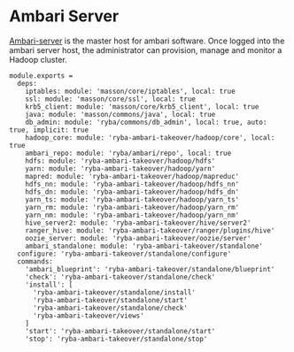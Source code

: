 
# Ambari Server

[Ambari-server][Ambari-server] is the master host for ambari software.
Once logged into the ambari server host, the administrator can  provision, 
manage and monitor a Hadoop cluster.

    module.exports =
      deps:
        iptables: module: 'masson/core/iptables', local: true
        ssl: module: 'masson/core/ssl', local: true
        krb5_client: module: 'masson/core/krb5_client', local: true
        java: module: 'masson/commons/java', local: true
        db_admin: module: 'ryba/commons/db_admin', local: true, auto: true, implicit: true
        hadoop_core: module: 'ryba-ambari-takeover/hadoop/core', local: true
        ambari_repo: module: 'ryba/ambari/repo', local: true
        hdfs: module: 'ryba-ambari-takeover/hadoop/hdfs'
        yarn: module: 'ryba-ambari-takeover/hadoop/yarn'
        mapred: module: 'ryba-ambari-takeover/hadoop/mapreduc'
        hdfs_nn: module: 'ryba-ambari-takeover/hadoop/hdfs_nn'
        hdfs_dn: module: 'ryba-ambari-takeover/hadoop/hdfs_dn'
        yarn_ts: module: 'ryba-ambari-takeover/hadoop/yarn_ts'
        yarn_rm: module: 'ryba-ambari-takeover/hadoop/yarn_rm'
        yarn_nm: module: 'ryba-ambari-takeover/hadoop/yarn_nm'
        hive_server2: module: 'ryba-ambari-takeover/hive/server2'
        ranger_hive: module: 'ryba-ambari-takeover/ranger/plugins/hive'
        oozie_server: module: 'ryba-ambari-takeover/oozie/server'
        ambari_standalone: module: 'ryba-ambari-takeover/standalone'
      configure: 'ryba-ambari-takeover/standalone/configure'
      commands:
        'ambari_blueprint': 'ryba-ambari-takeover/standalone/blueprint'
        'check': 'ryba-ambari-takeover/standalone/check'
        'install': [
          'ryba-ambari-takeover/standalone/install'
          'ryba-ambari-takeover/standalone/start'
          'ryba-ambari-takeover/standalone/check'
          'ryba-ambari-takeover/views'
        ]
        'start': 'ryba-ambari-takeover/standalone/start'
        'stop': 'ryba-ambari-takeover/standalone/stop'

[Ambari-server]: http://ambari.apache.org

